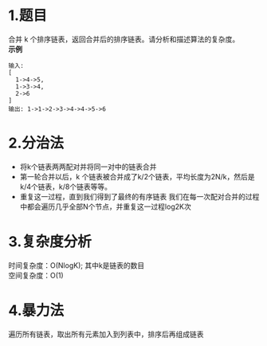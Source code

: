 # 1.题目
合并 k 个排序链表，返回合并后的排序链表。请分析和描述算法的复杂度。<br>
**示例**<br>
```
输入:
[
  1->4->5,
  1->3->4,
  2->6
]
输出: 1->1->2->3->4->4->5->6
```

# 2.分治法
* 将k个链表两两配对并将同一对中的链表合并
* 第一轮合并以后，k 个链表被合并成了k/2个链表，平均长度为2N/k，然后是k/4个链表，k/8个链表等等。
* 重复这一过程，直到我们得到了最终的有序链表
我们在每一次配对合并的过程中都会遍历几乎全部N个节点，并重复这一过程log2K次

# 3.复杂度分析
时间复杂度：O(NlogK); 其中k是链表的数目<br>
空间复杂度：O(1)

# 4.暴力法
遍历所有链表，取出所有元素加入到列表中，排序后再组成链表
